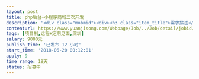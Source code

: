 ```yaml
---                
layout: post       
title: php后台+小程序商城二次开发           
description: '<div class="mobmid"><div><h3 class="item_title">需求描述</h3><p>1. 需求描述：<br/>基于微擎多商户商城后台框架+其管理的小程序进行二次开发，增加预约到店功能<br/>大致工作量：<br/> <br/>大改或新增php接口5个，<br/>小改php接口5个，<br/>pc端页面大改2个（有模板），<br/>小程序页面大改3个（有ui图），<br/>其他页面微调若干，<br/>数据库新增表两个，<br/>其他表增加字段若干，<br/>微信通知模板调整，<br/> <br/>2. 人才要求：熟悉php、小程序、微信开发<br/>3. 基于项目：沟通时提供<br/>4. 参考产品：沟通时提供<br/>5. 合作方式：首选在深圳的个人或团队，远程+见面<br/>6. 时间要求：18天内<br/> <br/>合作顺利可长期合作</p></div><!--info end--></div>'     
contenturl: https://www.yuanjisong.com/Webpage/Job/../Job/detail/jobid/101588      
tags: [项目制,远程+定期见面,深圳]            
salary: 9000元          
publish_time: '已发布 12 小时'         
start_time: '2018-06-20 00:12:01'           
apply: 9                   
time_range: 18天              
status: 招募中                  
---                 
```

